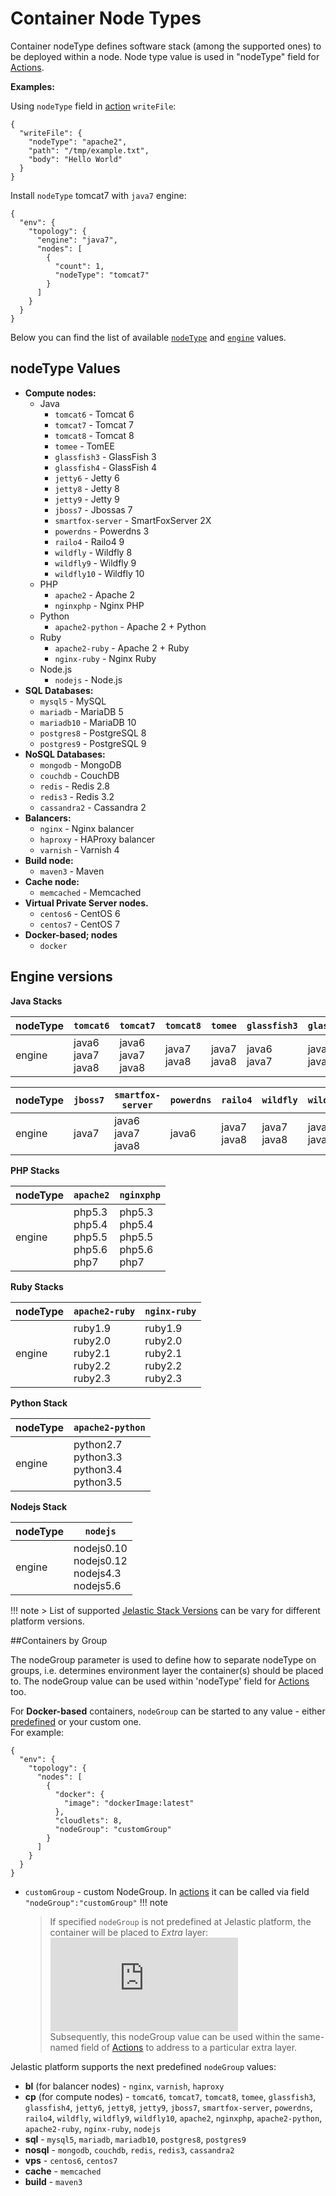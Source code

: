 # Container Node Types

Container nodeType defines software stack (among the supported ones) to be deployed within a node. Node type value is used in "nodeType" field for [Actions](/reference/actions/).

**Examples:**

Using `nodeType` field in [action](/reference/actions/#writefile) `writeFile`:
```
{
  "writeFile": {
    "nodeType": "apache2",
    "path": "/tmp/example.txt",
    "body": "Hello World"
  }
} 
```
Install `nodeType` tomcat7 with `java7` engine:
```
{
  "env": {
    "topology": {
      "engine": "java7",
      "nodes": [
        {
          "count": 1,
          "nodeType": "tomcat7"
        }
      ]
    }
  }
}
```
Below you can find the list of available [`nodeType`](/reference/container-types/#nodetype-values) and [`engine`](/reference/container-types/#engine-versions) values.

## nodeType Values
- **Compute nodes:**
    - Java
        - `tomcat6` - Tomcat 6
        - `tomcat7` - Tomcat 7
        - `tomcat8` - Tomcat 8
        - `tomee` - TomEE
        - `glassfish3` - GlassFish 3
        - `glassfish4` - GlassFish 4
        - `jetty6` - Jetty 6
        - `jetty8` - Jetty 8
        - `jetty9` - Jetty 9
        - `jboss7` - Jbossas 7
        - `smartfox-server` - SmartFoxServer 2X
        - `powerdns` - Powerdns 3
        - `railo4` - Railo4 9
        - `wildfly` - Wildfly 8
        - `wildfly9` - Wildfly 9
        - `wildfly10` - Wildfly 10
    - PHP
        - `apache2` - Apache 2
        - `nginxphp` - Nginx PHP
    - Python
        - `apache2-python` - Apache 2 + Python
    - Ruby
        - `apache2-ruby` - Apache 2 + Ruby
        - `nginx-ruby` - Nginx Ruby
    - Node.js
        - `nodejs` - Node.js
- **SQL Databases:**
    - `mysql5` - MySQL
    - `mariadb` - MariaDB 5
    - `mariadb10` - MariaDB 10
    - `postgres8` - PostgreSQL 8
    - `postgres9` - PostgreSQL 9
- **NoSQL Databases:**
    - `mongodb` - MongoDB
    - `couchdb` - CouchDB
    - `redis` - Redis 2.8
    - `redis3` - Redis 3.2
    - `cassandra2` - Cassandra 2
- **Balancers:**
    - `nginx` - Nginx balancer
    - `haproxy` - HAProxy balancer
    - `varnish` - Varnish 4
- **Build node:**
    - `maven3` - Мaven
- **Cache node:**
    - `memcached` - Мemcached
- **Virtual Private Server nodes.**
    - `centos6` - CentOS 6
    - `centos7` - CentOS 7
- **Docker-based; nodes**
    - `docker`
    
## Engine versions

**Java Stacks**

|nodeType|`tomcat6`|`tomcat7`|`tomcat8`|`tomee`|`glassfish3`|`glassfish4`|`jetty6`|`jetty8`|`jetty9`|
|------------|------|---------|---------|-------|------------|------------|--------|--------|--------|
|engine|java6<br>java7<br>java8|java6<br>java7<br>java8|java7<br>java8|java7<br>java8|java6<br>java7|java7<br>java8|java6<br>java7<br>java8|java6<br>java7<br>java8|java8|

|nodeType|`jboss7`|`smartfox-server`|`powerdns`|`railo4`|`wildfly`|`wildfly9`|`wildfly10`|
|--------|--------|---------------- |----------|--------|---------|----------|-----------|
|engine  |java7|java6<br>java7<br>java8|java6|java7<br>java8|java7<br>java8|java7<br>java8|java8|

**PHP Stacks**

|nodeType|`apache2`                                   |`nginxphp`                                  |
|--------|--------------------------------------------|--------------------------------------------|
|engine  |php5.3<br>php5.4<br>php5.5<br>php5.6<br>php7|php5.3<br>php5.4<br>php5.5<br>php5.6<br>php7|

**Ruby Stacks**

|nodeType|`apache2-ruby`                                     |`nginx-ruby`                                       |
|--------|---------------------------------------------------|---------------------------------------------------|
|engine  |ruby1.9<br>ruby2.0<br>ruby2.1<br>ruby2.2<br>ruby2.3|ruby1.9<br>ruby2.0<br>ruby2.1<br>ruby2.2<br>ruby2.3|

**Python Stack**

|nodeType|`apache2-python`                                |
|--------|------------------------------------------------|
|engine  |python2.7<br>python3.3<br>python3.4<br>python3.5|

**Nodejs Stack**

|nodeType|`nodejs`            |
|--------|--------------------|
|engine  |nodejs0.10<br>nodejs0.12<br>nodejs4.3<br>nodejs5.6|

!!! note
    > List of supported [Jelastic Stack Versions](https://docs.jelastic.com/software-stacks-versions) can be vary for different platform versions.

##Containers by Group

The nodeGroup parameter is used to define how to separate nodeType on groups, i.e. determines environment layer the container(s) should be placed to.
The nodeGroup value can be used within 'nodeType' field for [Actions](/reference/actions/) too.

For **Docker-based** containers, `nodeGroup` can be started to any value - either [predefined](/reference/container-types/#containers-by-group) or your custom one.    
For example:
```
{
  "env": {
    "topology": {
      "nodes": [
        {
          "docker": {
            "image": "dockerImage:latest"
          },
          "cloudlets": 8,
          "nodeGroup": "customGroup"
        }
      ]
    }
  }
}
```
- `customGroup` - custom NodeGroup. In [actions](/reference/actions/) it can be called via field `"nodeGroup":"customGroup"`
!!! note
    > If specified `nodeGroup` is not predefined at Jelastic platform, the container will be placed to *Extra* layer:    
    ![extra](https://download.jelastic.com/public.php?service=files&t=2bda4051062f413278b693d2898cdcbd&download)    
    Subsequently, this nodeGroup value can be used within the same-named field of [Actions](/reference/actions/) to address to a particular extra layer.

Jelastic platform supports the next predefined `nodeGroup` values:

- **bl** (for balancer nodes) - `nginx`, `varnish`, `haproxy`
- **cp** (for compute nodes) - `tomcat6`, `tomcat7`, `tomcat8`, `tomee`, `glassfish3`, `glassfish4`, `jetty6`, `jetty8`, `jetty9`, `jboss7`, `smartfox-server`, `powerdns`, `railo4`, `wildfly`, `wildfly9`, `wildfly10`, `apache2`, `nginxphp`, `apache2-python`, `apache2-ruby`, `nginx-ruby`, `nodejs`
- **sql** - `mysql5`, `mariadb`, `mariadb10`, `postgres8`, `postgres9`
- **nosql** - `mongodb`, `couchdb`, `redis`, `redis3`, `cassandra2` 
- **vps** - `centos6`, `centos7`
- **cache** - `memcached`
- **build** - `maven3`
